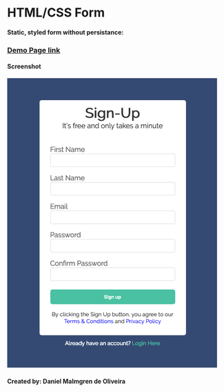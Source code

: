 ﻿# HTML/CSS Form
 
 #### Static, styled form without persistance: 
 ### <a target="_blank" rel="noopener noreferrer" href="https://danmalmx.github.io/html_css_form">Demo Page link</a>
 
 #### Screenshot

 ![image](/form.png)
 
 
 #### Created by: Daniel Malmgren de Oliveira

